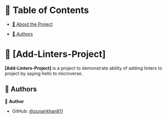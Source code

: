 

<!-- TABLE OF CONTENTS -->

# 📗 Table of Contents

- [📖 About the Project](#about-project)
 
- [👥 Authors](#authors)


<!-- PROJECT DESCRIPTION -->

# 📖 [Add-Linters-Project] <a name="about-project"></a>



**[Add-Linters-Project]** is a project to demonstrate ability of adding linters to
project by saying hello to microverse.





<!-- AUTHORS -->

## 👥 Authors <a name="authors"></a>



👤 **Author**

- GitHub: [@zunairkhan811](https://github.com/zunairkhan811)
